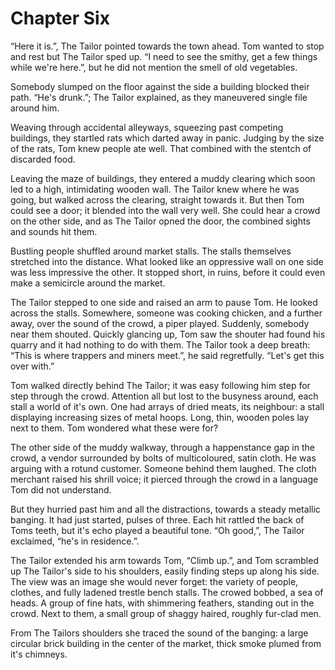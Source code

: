# Chapter Six

“Here it is.”, The Tailor pointed towards the town ahead. Tom wanted to stop and rest but The Tailor sped up. “I need to see the smithy, get a few things while we're here.”, but he did not mention the smell of old vegetables.

Somebody slumped on the floor against the side a building blocked their path. “He's drunk.”; The Tailor explained, as they maneuvered single file around him.

Weaving through accidental alleyways, squeezing past competing buildings, they startled rats which darted away in panic. Judging by the size of the rats, Tom knew people ate well. That combined with the stentch of discarded food.

Leaving the maze of buildings, they entered a muddy clearing which soon led to a high, intimidating wooden wall. The Tailor knew where he was going, but walked across the clearing, straight towards it. But then Tom could see a door; it blended into the wall very well. She could hear a crowd on the other side, and as The Tailor opned the door, the combined sights and sounds hit them.

Bustling people shuffled around market stalls. The stalls themselves stretched into the distance. What looked like an oppressive wall on one side was less impressive the other. It stopped short, in ruins, before it could even make a semicircle around the market.

The Tailor stepped to one side and raised an arm to pause Tom. He looked across the stalls. Somewhere, someone was cooking chicken, and a further away, over the sound of the crowd, a piper played. Suddenly, somebody near them shouted. Quickly glancing up, Tom saw the shouter had found his quarry and it had nothing to do with them. The Tailor took a deep breath: “This is where trappers and miners meet.”, he said regretfully. “Let's get this over with.”

Tom walked directly behind The Tailor; it was easy following him step for step through the crowd. Attention all but lost to the busyness around, each stall a world of it's own. One had arrays of dried meats, its neighbour: a stall displaying increasing sizes of metal hoops. Long, thin, wooden poles lay next to them. Tom wondered what these were for?

The other side of the muddy walkway, through a happenstance gap in the crowd, a vendor surrounded by bolts of multicoloured, satin cloth. He was arguing with a rotund customer. Someone behind them laughed. The cloth merchant raised his shrill voice; it pierced through the crowd in a language Tom did not understand.

But they hurried past him and all the distractions, towards a steady metallic banging. It had just started, pulses of three. Each hit rattled the back of Toms teeth, but it's echo played a beautiful tone. “Oh good,”, The Tailor exclaimed, “he's in residence.”. 

The Tailor extended his arm towards Tom, “Climb up.”, and Tom scrambled up The Tailor's side to his shoulders, easily finding steps up along his side. The view was an image she would never forget: the variety of people, clothes, and fully ladened trestle bench stalls. The crowed bobbed, a sea of heads. A group of fine hats, with shimmering feathers, standing out in the crowd. Next to them, a small group of shaggy haired, roughly fur-clad men.

From The Tailors shoulders she traced the sound of the banging: a large circular brick building in the center of the market, thick smoke plumed from it's chimneys.
